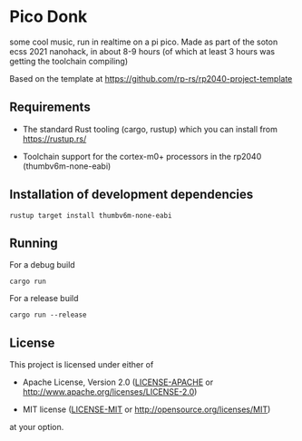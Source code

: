 # Pico Donk

some cool music, run in realtime on a pi pico.
Made as part of the soton ecss 2021 nanohack, in about 8-9 hours (of which at least 3 hours was getting the toolchain compiling)

Based on the template at https://github.com/rp-rs/rp2040-project-template

## Requirements
- The standard Rust tooling (cargo, rustup) which you can install from https://rustup.rs/

- Toolchain support for the cortex-m0+ processors in the rp2040 (thumbv6m-none-eabi)

## Installation of development dependencies
```
rustup target install thumbv6m-none-eabi
```

## Running

For a debug build
```
cargo run
```
For a release build
```
cargo run --release
```
  
## License

This project is licensed under either of

- Apache License, Version 2.0 ([LICENSE-APACHE](LICENSE-APACHE) or
  http://www.apache.org/licenses/LICENSE-2.0)

- MIT license ([LICENSE-MIT](LICENSE-MIT) or http://opensource.org/licenses/MIT)

at your option.

